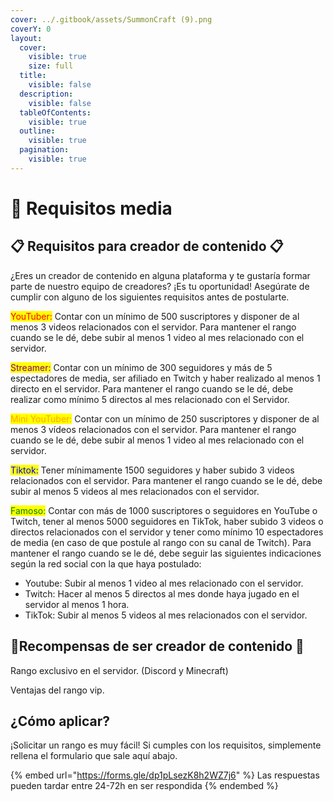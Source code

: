 ```yaml
---
cover: ../.gitbook/assets/SummonCraft (9).png
coverY: 0
layout:
  cover:
    visible: true
    size: full
  title:
    visible: false
  description:
    visible: false
  tableOfContents:
    visible: true
  outline:
    visible: true
  pagination:
    visible: true
---
```


# 📃 Requisitos media

## 📋 Requisitos para creador de contenido 📋

&#x20;¿Eres un creador de contenido en alguna plataforma y te gustaría formar parte de nuestro equipo de creadores? ¡Es tu oportunidad! Asegúrate de cumplir con alguno de los siguientes requisitos antes de postularte.

<mark style="color:red;">YouTuber:</mark> Contar con un mínimo de 500 suscriptores y disponer de al menos 3 videos relacionados con el servidor. Para mantener el rango cuando se le dé, debe subir al menos 1 video al mes relacionado con el servidor.

<mark style="color:purple;">Streamer:</mark> Contar con un mínimo de 300 seguidores y más de 5 espectadores de media, ser afiliado en Twitch y haber realizado al menos 1 directo en el servidor. Para mantener el rango cuando se le dé, debe realizar como mínimo 5 directos al mes relacionado con el Servidor.

<mark style="color:orange;">Mini YouTuber:</mark> Contar con un mínimo de 250 suscriptores y disponer de al menos 3 vídeos relacionados con el servidor. Para mantener el rango cuando se le dé, debe subir al menos 1 video al mes relacionado con el servidor.

<mark style="color:blue;">Tiktok:</mark> Tener mínimamente 1500 seguidores y haber subido 3 videos relacionados con el servidor. Para mantener el rango cuando se le dé, debe subir al menos 5 videos al mes relacionados con el servidor.

<mark style="color:green;">Famoso:</mark> Contar con más de 1000 suscriptores o seguidores en YouTube o Twitch, tener al menos 5000 seguidores en TikTok, haber subido 3 videos o directos relacionados con el servidor y tener como mínimo 10 espectadores de media (en caso de que postule al rango con su canal de Twitch). Para mantener el rango cuando se le dé, debe seguir las siguientes indicaciones según la red social con la que haya postulado:
  - Youtube: Subir al menos 1 video al mes relacionado con el servidor.
  - Twitch: Hacer al menos 5 directos al mes donde haya jugado en el servidor al menos 1 hora.
  - TikTok: Subir al menos 5 videos al mes relacionados con el servidor.

## 📌Recompensas de ser creador de contenido 📌

Rango exclusivo en el servidor. (Discord y Minecraft)&#x20;

Ventajas del rango vip.

## ¿Cómo aplicar?

¡Solicitar un rango es muy fácil! Si cumples con los requisitos, simplemente rellena el formulario que sale aquí abajo.

{% embed url="https://forms.gle/dp1pLsezK8h2WZ7j6" %}
Las respuestas pueden tardar entre 24-72h en ser respondida
{% endembed %}
